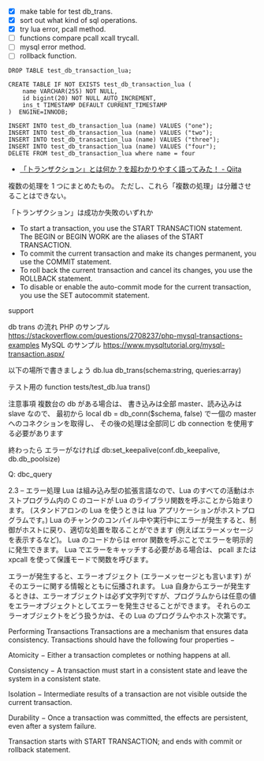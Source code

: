 - [x] make table for test db_trans.
- [x] sort out what kind of sql operations.
- [x] try lua error, pcall method.
- [ ] functions compare pcall xcall trycall.
- [ ] mysql error method.
- [ ] rollback function.

```
DROP TABLE test_db_transaction_lua;

CREATE TABLE IF NOT EXISTS test_db_transaction_lua (
    name VARCHAR(255) NOT NULL,
    id bigint(20) NOT NULL AUTO_INCREMENT,
    ins_t TIMESTAMP DEFAULT CURRENT_TIMESTAMP
)  ENGINE=INNODB;

INSERT INTO test_db_transaction_lua (name) VALUES ("one");
INSERT INTO test_db_transaction_lua (name) VALUES ("two");
INSERT INTO test_db_transaction_lua (name) VALUES ("three");
INSERT INTO test_db_transaction_lua (name) VALUES ("four");
DELETE FROM test_db_transaction_lua where name = four

```

<!-- - [ ] -->

- [「トランザクション」とは何か？を超わかりやすく語ってみた！ - Qiita](https://qiita.com/zd6ir7/items/6568b6c3efc5d6a13865)

複数の処理を 1 つにまとめたもの。
ただし、これら「複数の処理」は分離させることはできない。

「トランザクション」は成功か失敗のいずれか

- To start a transaction, you use the START TRANSACTION statement. The BEGIN or BEGIN WORK are the aliases of the START TRANSACTION.
- To commit the current transaction and make its changes permanent, you use the COMMIT statement.
- To roll back the current transaction and cancel its changes, you use the ROLLBACK statement.
- To disable or enable the auto-commit mode for the current transaction, you use the SET autocommit statement.

support

db trans の流れ
PHP のサンプル
https://stackoverflow.com/questions/2708237/php-mysql-transactions-examples
MySQL のサンプル
https://www.mysqltutorial.org/mysql-transaction.aspx/

以下の場所で書きましょう
db.lua
db_trans(schema:string, queries:array)

テスト用の function
tests/test_db.lua
trans()

注意事項
複数台の db がある場合は、
書き込みは全部 master、読み込みは slave
なので、
最初から
local db = db_conn($schema, false)
で一個の master へのコネクションを取得し、
その後の処理は全部同じ db connection を使用する必要があります

終わったら
エラーがなければ db:set_keepalive(conf.db_keepalive, db.db_poolsize)

Q: dbc_query

2.3 – エラー処理
Lua は組み込み型の拡張言語なので、Lua のすべての活動はホストプログラム内の C のコードが Lua のライブラリ関数を呼ぶことから始まります。 (スタンドアロンの Lua を使うときは lua アプリケーションがホストプログラムです。) Lua のチャンクのコンパイル中や実行中にエラーが発生すると、制御がホストに戻り、適切な処置を取ることができます (例えばエラーメッセージを表示するなど)。
Lua のコードからは error 関数を呼ぶことでエラーを明示的に発生できます。 Lua でエラーをキャッチする必要がある場合は、 pcall または xpcall を使って保護モードで関数を呼びます。

エラーが発生すると、エラーオブジェクト (エラーメッセージとも言います) がそのエラーに関する情報とともに伝播されます。 Lua 自身からエラーが発生するときは、エラーオブジェクトは必ず文字列ですが、プログラムからは任意の値をエラーオブジェクトとしてエラーを発生させることができます。 それらのエラーオブジェクトをどう扱うかは、その Lua のプログラムやホスト次第です。

Performing Transactions
Transactions are a mechanism that ensures data consistency. Transactions should have the following four properties −

Atomicity − Either a transaction completes or nothing happens at all.

Consistency − A transaction must start in a consistent state and leave the system in a consistent state.

Isolation − Intermediate results of a transaction are not visible outside the current transaction.

Durability − Once a transaction was committed, the effects are persistent, even after a system failure.

Transaction starts with START TRANSACTION; and ends with commit or rollback statement.
